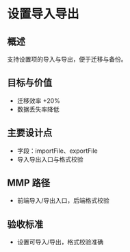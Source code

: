 # 设置导入导出

## 概述

支持设置项的导入与导出，便于迁移与备份。

## 目标与价值

- 迁移效率 +20%
- 数据丢失率降低

## 主要设计点

- 字段：importFile、exportFile
- 导入导出入口与格式校验

## MMP 路径

- 前端导入/导出入口，后端格式校验

## 验收标准

- 设置可导入/导出，格式校验准确
